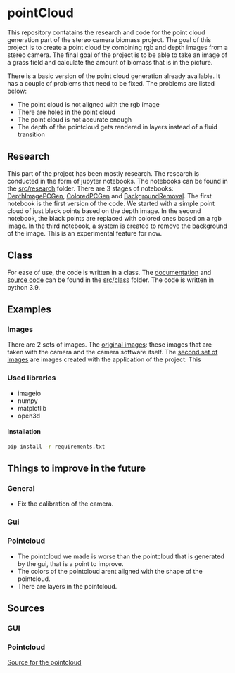 # pointCloud
This repository contatains the research and code for the point cloud generation part of the stereo camera biomass project. The goal of this project is to create a point cloud by combining rgb and depth images from a stereo camera. The final goal of the project is to be able to take an image of a grass field and calculate the amount of biomass that is in the picture.

There is a basic version of the point cloud generation already available. It has a couple of problems that need to be fixed. The problems are listed below:
- The point cloud is not aligned with the rgb image
- There are holes in the point cloud
- The point cloud is not accurate enough
- The depth of the pointcloud gets rendered in layers instead of a fluid transition

## Research
This part of the project has been mostly research. The research is conducted in the form of jupyter notebooks. The notebooks can be found in the [src/research](src/research) folder. There are 3 stages of notebooks: [DepthImagePCGen](DepthImagePCGen.ipynb), [ColoredPCGen](ColoredPCGen.ipynb) and [BackgroundRemoval](BackgroundRemoval.ipynb). The first notebook is the first version of the code. We started with a simple point cloud of just black points based on  the depth image. In the second notebook, the black points are replaced with colored ones based on a rgb image. In the third notebook, a system is created to remove the background of the image. This is an experimental feature for now.

## Class
For ease of use, the code is written in a class. The [documentation](src/Class/PointCloudGen.md) and [source code](src/Class/ColoredPCGen.py) can be found in the [src/class](src/class) folder. The code is written in python 3.9.

## Examples
### Images
There are 2 sets of images. The [original images](images/originalImages): these images that are taken with the camera and the camera software itself. The [second set of images](images/databomb2/) are images created with the application of the project. This 

### Used libraries
- imageio
- numpy
- matplotlib
- open3d
  
#### Installation
```bash
pip install -r requirements.txt
```

## Things to improve in the future
### General
- Fix the calibration of the camera.

### Gui

### Pointcloud
- The pointcloud we made is worse than the pointcloud that is generated by the gui, that is a point to improve.
- The colors of the pointcloud arent aligned with the shape of the pointcloud.
- There are layers in the pointcloud.

## Sources
### GUI

### Pointcloud
[Source for the pointcloud](https://betterprogramming.pub/introduction-to-point-cloud-processing-dbda9b167534)
